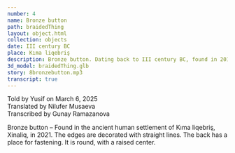 ```yaml
---
number: 4
name: Bronze button
path: braidedThing
layout: object.html
collection: objects
date: III century BC
place: Kıma liqebriş
description: Bronze button. Dating back to III century BC, found in 2019 in Kıma Liqebriş by Idris Aliyev.
3d_model: braidedThing.glb
story: 8bronzebutton.mp3
transcript: true
---
```


<div class="meta">
Told by Yusif on March 6, 2025 <br>
Translated by Nilufer Musaeva<br>
Transcribed by Gunay Ramazanova
</div>

Bronze button – Found in the ancient human settlement of Kıma liqebriş, Xinaliq, in 2021. The edges are decorated with straight lines. The back has a place for fastening. It is round, with a raised center.
